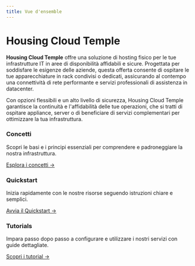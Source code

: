 ```yaml
---
title: Vue d'ensemble
---
```


# Housing Cloud Temple

**Housing Cloud Temple** offre una soluzione di hosting fisico per le tue infrastrutture IT in aree di disponibilità affidabili e sicure. Progettata per soddisfare le esigenze delle aziende, questa offerta consente di ospitare le tue apparecchiature in rack condivisi o dedicati, assicurando al contempo una connettività di rete performante e servizi professionali di assistenza in datacenter.

Con opzioni flessibili e un alto livello di sicurezza, Housing Cloud Temple garantisce la continuità e l'affidabilità delle tue operazioni, che si tratti di ospitare appliance, server o di beneficiare di servizi complementari per ottimizzare la tua infrastruttura.


<div class="card-grid">
  <div class="card">
    <h3>Concetti</h3>
    <p>Scopri le basi e i principi essenziali per comprendere e padroneggiare la nostra infrastruttura.</p>
    <a href="housing/concepts" class="card-link">Esplora i concetti &rarr;</a>
  </div>
  <div class="card">
    <h3>Quickstart</h3>
    <p>Inizia rapidamente con le nostre risorse seguendo istruzioni chiare e semplici.</p>
    <a href="housing/quickstart" class="card-link">Avvia il Quickstart &rarr;</a>
  </div>
    <div class="card">
    <h3>Tutorials</h3>
    <p>Impara passo dopo passo a configurare e utilizzare i nostri servizi con guide dettagliate.</p>
    <a href="housing/tutorials" class="card-link">Scopri i tutorial &rarr;</a>
  </div>
</div>

